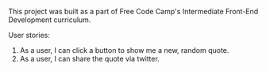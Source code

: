 This project was built as a part of Free Code Camp's Intermediate Front-End Development curriculum.

User stories:

1. As a user, I can click a button to show me a new, random quote. 
2. As a user, I can share the quote via twitter.